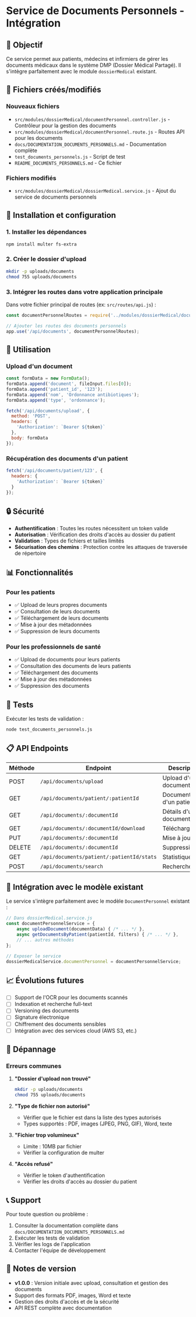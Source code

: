 # Service de Documents Personnels - Intégration

## 🎯 Objectif

Ce service permet aux patients, médecins et infirmiers de gérer les documents médicaux dans le système DMP (Dossier Médical Partagé). Il s'intègre parfaitement avec le module `dossierMedical` existant.

## 📁 Fichiers créés/modifiés

### Nouveaux fichiers
- `src/modules/dossierMedical/documentPersonnel.controller.js` - Contrôleur pour la gestion des documents
- `src/modules/dossierMedical/documentPersonnel.route.js` - Routes API pour les documents
- `docs/DOCUMENTATION_DOCUMENTS_PERSONNELS.md` - Documentation complète
- `test_documents_personnels.js` - Script de test
- `README_DOCUMENTS_PERSONNELS.md` - Ce fichier

### Fichiers modifiés
- `src/modules/dossierMedical/dossierMedical.service.js` - Ajout du service de documents personnels

## 🚀 Installation et configuration

### 1. Installer les dépendances
```bash
npm install multer fs-extra
```

### 2. Créer le dossier d'upload
```bash
mkdir -p uploads/documents
chmod 755 uploads/documents
```

### 3. Intégrer les routes dans votre application principale

Dans votre fichier principal de routes (ex: `src/routes/api.js`) :

```javascript
const documentPersonnelRoutes = require('../modules/dossierMedical/documentPersonnel.route');

// Ajouter les routes des documents personnels
app.use('/api/documents', documentPersonnelRoutes);
```

## 🔧 Utilisation

### Upload d'un document
```javascript
const formData = new FormData();
formData.append('document', fileInput.files[0]);
formData.append('patient_id', '123');
formData.append('nom', 'Ordonnance antibiotiques');
formData.append('type', 'ordonnance');

fetch('/api/documents/upload', {
  method: 'POST',
  headers: {
    'Authorization': `Bearer ${token}`
  },
  body: formData
});
```

### Récupération des documents d'un patient
```javascript
fetch('/api/documents/patient/123', {
  headers: {
    'Authorization': `Bearer ${token}`
  }
});
```

## 🔒 Sécurité

- **Authentification** : Toutes les routes nécessitent un token valide
- **Autorisation** : Vérification des droits d'accès au dossier du patient
- **Validation** : Types de fichiers et tailles limités
- **Sécurisation des chemins** : Protection contre les attaques de traversée de répertoire

## 📊 Fonctionnalités

### Pour les patients
- ✅ Upload de leurs propres documents
- ✅ Consultation de leurs documents
- ✅ Téléchargement de leurs documents
- ✅ Mise à jour des métadonnées
- ✅ Suppression de leurs documents

### Pour les professionnels de santé
- ✅ Upload de documents pour leurs patients
- ✅ Consultation des documents de leurs patients
- ✅ Téléchargement des documents
- ✅ Mise à jour des métadonnées
- ✅ Suppression des documents

## 🧪 Tests

Exécuter les tests de validation :
```bash
node test_documents_personnels.js
```

## 📋 API Endpoints

| Méthode | Endpoint | Description |
|---------|----------|-------------|
| POST | `/api/documents/upload` | Upload d'un document |
| GET | `/api/documents/patient/:patientId` | Documents d'un patient |
| GET | `/api/documents/:documentId` | Détails d'un document |
| GET | `/api/documents/:documentId/download` | Téléchargement |
| PUT | `/api/documents/:documentId` | Mise à jour |
| DELETE | `/api/documents/:documentId` | Suppression |
| GET | `/api/documents/patient/:patientId/stats` | Statistiques |
| POST | `/api/documents/search` | Recherche |

## 🔄 Intégration avec le modèle existant

Le service s'intègre parfaitement avec le modèle `DocumentPersonnel` existant :

```javascript
// Dans dossierMedical.service.js
const documentPersonnelService = {
    async uploadDocument(documentData) { /* ... */ },
    async getDocumentsByPatient(patientId, filters) { /* ... */ },
    // ... autres méthodes
};

// Exposer le service
dossierMedicalService.documentPersonnel = documentPersonnelService;
```

## 📈 Évolutions futures

- [ ] Support de l'OCR pour les documents scannés
- [ ] Indexation et recherche full-text
- [ ] Versioning des documents
- [ ] Signature électronique
- [ ] Chiffrement des documents sensibles
- [ ] Intégration avec des services cloud (AWS S3, etc.)

## 🐛 Dépannage

### Erreurs communes

1. **"Dossier d'upload non trouvé"**
   ```bash
   mkdir -p uploads/documents
   chmod 755 uploads/documents
   ```

2. **"Type de fichier non autorisé"**
   - Vérifier que le fichier est dans la liste des types autorisés
   - Types supportés : PDF, images (JPEG, PNG, GIF), Word, texte

3. **"Fichier trop volumineux"**
   - Limite : 10MB par fichier
   - Vérifier la configuration de multer

4. **"Accès refusé"**
   - Vérifier le token d'authentification
   - Vérifier les droits d'accès au dossier du patient

## 📞 Support

Pour toute question ou problème :
1. Consulter la documentation complète dans `docs/DOCUMENTATION_DOCUMENTS_PERSONNELS.md`
2. Exécuter les tests de validation
3. Vérifier les logs de l'application
4. Contacter l'équipe de développement

## 📝 Notes de version

- **v1.0.0** : Version initiale avec upload, consultation et gestion des documents
- Support des formats PDF, images, Word et texte
- Gestion des droits d'accès et de la sécurité
- API REST complète avec documentation
